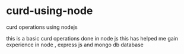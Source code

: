 # curd-using-node
curd operations using nodejs

this is a basic curd operations done in node js 
this has helped me gain experience in node , express js and mongo db database 
